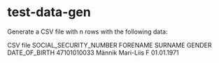 test-data-gen
=============
Generate a CSV file with n rows with the following data:

CSV file
SOCIAL_SECURITY_NUMBER	FORENAME	SURNAME	  GENDER	DATE_OF_BIRTH
47101010033	            Männik	  Mari-Liis	F	      01.01.1971
